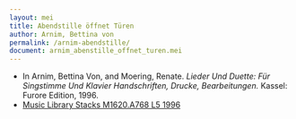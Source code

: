 ```yaml
---
layout: mei
title: Abendstille öffnet Türen
author: Arnim, Bettina von
permalink: /arnim-abendstille/
document: arnim_abenstille_offnet_turen.mei
---
```


- In Arnim, Bettina Von, and Moering, Renate. *Lieder Und Duette: Für Singstimme Und Klavier Handschriften, Drucke, Bearbeitungen.* Kassel: Furore Edition, 1996. 
- <a href="https://tufts-primo.hosted.exlibrisgroup.com/permalink/f/bnf7qa/01TUN_ALMA2180485300003851" target="_blank">Music Library Stacks M1620.A768 L5 1996</a>
